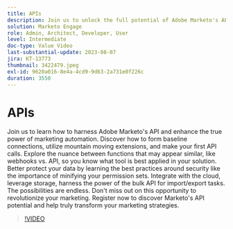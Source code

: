 ```yaml
---
title: APIs
description: Join us to unlock the full potential of Adobe Marketo's API, from making your first API calls to leveraging bulk API for import/export tasks, exploring webhooks vs. API, and learning best practices for data security and cloud integration, with endless possibilities to revolutionize your marketing strategies.
solution: Marketo Engage
role: Admin, Architect, Developer, User
level: Intermediate
doc-type: Value Video
last-substantial-update: 2023-08-07
jira: KT-13773
thumbnail: 3422479.jpeg
exl-id: 9620a016-8e4a-4cd9-9d63-2a731e0f226c
duration: 3550
---
```

# APIs

Join us to learn how to harness Adobe Marketo's API and enhance the true power of marketing automation. Discover how to form baseline connections, utilize mountain moving extensions, and make your first API calls. Explore the nuance between functions that may appear similar, like webhooks vs. API, so you know what tool is best applied in your solution. Better protect your data by learning the best practices around security like the importance of minifying your permission sets. Integrate with the cloud, leverage storage, harness the power of the bulk API for import/export tasks. The possibilities are endless. Don't miss out on this opportunity to revolutionize your marketing. Register now to discover Marketo's API potential and help truly transform your marketing strategies.

>[!VIDEO](https://video.tv.adobe.com/v/3422479/?learn=on)
